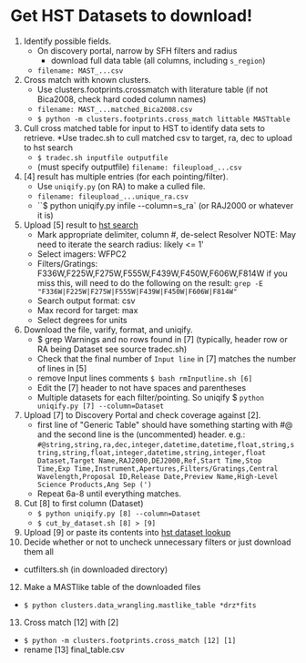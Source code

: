 # Get HST Datasets to download!

1. Identify possible fields.
   * On discovery portal, narrow by SFH filters and radius
     * download full data table (all columns, including `s_region`)
   * `filename: MAST_...csv`
2. Cross match with known clusters.
   * Use clusters.footprints.crossmatch with literature table
   (if not Bica2008, check hard coded column names)
   * `filename: MAST_...matched_Bica2008.csv`
   * `$ python -m clusters.footprints.cross_match littable MASTtable`
4. Cull cross matched table for input to HST to identify data sets to retrieve.
   *Use tradec.sh to cull matched csv to target, ra, dec to upload to hst search
   * `$ tradec.sh inputfile outputfile`
   * (must specify outputfile) `filename: fileupload_...csv`
5. [4] result has multiple entries (for each pointing/filter).
   * Use `uniqify.py` (on RA) to make a culled file.
   * `filename: fileupload_...unique_ra.csv`
   * ``$ python uniqify.py infile --column=s_ra` (or RAJ2000 or whatever it is)
6. Upload [5] result to [hst search](http://archive.stsci.edu/hst/search.php?form=fuf)
   * Mark appropriate delimiter, column #, de-select Resolver
      NOTE: May need to iterate the search radius: likely <= 1'
   *    Select imagers: WFPC2
   *    Filters/Gratings:
      F336W,F225W,F275W,F555W,F439W,F450W,F606W,F814W
        if you miss this, will need to do the following on the result:
          `grep -E "F336W|F225W|F275W|F555W|F439W|F450W|F606W|F814W"`
   *    Search output format: csv
   *    Max record for target: max
   *    Select degrees for units
7. Download the file, varify, format, and uniqify.
   * $ grep Warnings and no rows found in [7]
   (typically, header row or RA being Dataset see source tradec.sh)
   * Check that the final number of `Input line` in [7]
      matches the number of lines in [5]
   * remove Input lines comments
   `$ bash rmInputline.sh [6]`
   * Edit the [7] header to not have spaces and parentheses
   * Multiple datasets for each filter/pointing. So uniqify
   $ `python uniqify.py [7] --column=Dataset`
8. Upload [7] to Discovery Portal and check coverage against [2].
   * first line of "Generic Table" should have something starting with #@
      and the second line is the (uncommented) header.
   e.g.:
   `#@string,string,ra,dec,integer,datetime,datetime,float,string,string,string,float,integer,datetime,string,integer,float
   Dataset,Target Name,RAJ2000,DEJ2000,Ref,Start Time,Stop Time,Exp Time,Instrument,Apertures,Filters/Gratings,Central Wavelength,Proposal ID,Release Date,Preview Name,High-Level Science Products,Ang Sep (')`
   * Repeat 6a-8 until everything matches.
9. Cut [8] to first column (Dataset)
   * `$ python uniqify.py [8] --column=Dataset`
   * `$ cut_by_dataset.sh [8] > [9]`
10. Upload [9] or paste its contents into
   [hst dataset lookup ](http://archive.stsci.edu/cgi-bin/dataset_lookup)
11. Decide whether or not to uncheck unnecessary filters or just download them all
   * cutfilters.sh (in downloaded directory)
12. Make a MASTlike table of the downloaded files
   * `$ python clusters.data_wrangling.mastlike_table *drz*fits`
13. Cross match [12] with [2]
   * `$ python -m clusters.footprints.cross_match [12] [1]`
   * rename [13] final_table.csv
